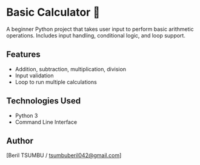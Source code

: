# Basic Calculator 🔢
A beginner Python project that takes user input to perform basic arithmetic operations. Includes input handling, conditional logic, and loop support.

## Features
- Addition, subtraction, multiplication, division
- Input validation
- Loop to run multiple calculations

## Technologies Used
- Python 3
- Command Line Interface

## Author
[Beril TSUMBU / tsumbuberil042@gmail.com]

